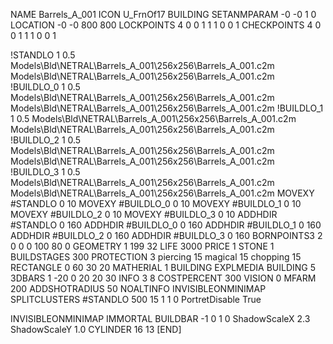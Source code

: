 NAME Barrels_A_001
ICON U_FrnOf17
BUILDING
SETANMPARAM -0 -0 1 0
LOCATION -0 -0 800 800
LOCKPOINTS   4 0 0 1 1 1 0 0 1
CHECKPOINTS  4 0 0 1 1 1 0 0 1

!STANDLO      1 0.5 Models\Bld\NETRAL\Barrels_A_001\256x256\Barrels_A_001.c2m Models\Bld\NETRAL\Barrels_A_001\256x256\Barrels_A_001.c2m
!BUILDLO_0    1 0.5 Models\Bld\NETRAL\Barrels_A_001\256x256\Barrels_A_001.c2m Models\Bld\NETRAL\Barrels_A_001\256x256\Barrels_A_001.c2m
!BUILDLO_1    1 0.5 Models\Bld\NETRAL\Barrels_A_001\256x256\Barrels_A_001.c2m Models\Bld\NETRAL\Barrels_A_001\256x256\Barrels_A_001.c2m
!BUILDLO_2    1 0.5 Models\Bld\NETRAL\Barrels_A_001\256x256\Barrels_A_001.c2m Models\Bld\NETRAL\Barrels_A_001\256x256\Barrels_A_001.c2m
!BUILDLO_3    1 0.5 Models\Bld\NETRAL\Barrels_A_001\256x256\Barrels_A_001.c2m Models\Bld\NETRAL\Barrels_A_001\256x256\Barrels_A_001.c2m
MOVEXY #STANDLO   0 10
MOVEXY #BUILDLO_0 0 10
MOVEXY #BUILDLO_1 0 10
MOVEXY #BUILDLO_2 0 10
MOVEXY #BUILDLO_3 0 10
ADDHDIR #STANDLO 0 160
ADDHDIR #BUILDLO_0 0 160
ADDHDIR #BUILDLO_1 0 160
ADDHDIR #BUILDLO_2 0 160
ADDHDIR #BUILDLO_3 0 160
BORNPOINTS3 2 0 0 0 100 80 0
GEOMETRY 1 199 32
LIFE     3000
PRICE 1 STONE 1
BUILDSTAGES 300
PROTECTION 3 piercing 15 magical 15 chopping 15
RECTANGLE    0 60 30 20
MATHERIAL 1 BUILDING
EXPLMEDIA BUILDING 5
3DBARS 1 -20 0 20 20 30
INFO 3 8
COSTPERCENT 300
VISION 0
MFARM 200
ADDSHOTRADIUS 50
NOALTINFO
INVISIBLEONMINIMAP
SPLITCLUSTERS #STANDLO 500 15 1 1 0
PortretDisable True

INVISIBLEONMINIMAP
IMMORTAL
BUILDBAR -1 0 1 0
ShadowScaleX 2.3
ShadowScaleY 1.0
CYLINDER 16 13
[END]
